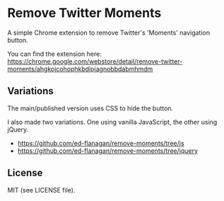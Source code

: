 # Remove Twitter Moments

A simple Chrome extension to remove Twitter's 'Moments' navigation button.

You can find the extension here:<br>
https://chrome.google.com/webstore/detail/remove-twitter-moments/ahgkojcohophkbdipjagnobbdabmhmdm

## Variations

The main/published version uses CSS to hide the button.

I also made two variations. One using vanilla JavaScript, the other using jQuery.

* https://github.com/ed-flanagan/remove-moments/tree/js
* https://github.com/ed-flanagan/remove-moments/tree/jquery

## License

MIT (see LICENSE file).

